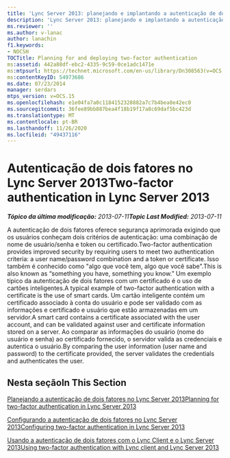 ```yaml
---
title: 'Lync Server 2013: planejando e implantando a autenticação de dois fatores'
description: 'Lync Server 2013: planejando e implantando a autenticação de dois fatores.'
ms.reviewer: ''
ms.author: v-lanac
author: lanachin
f1.keywords:
- NOCSH
TOCTitle: Planning for and deploying two-factor authentication
ms:assetid: 442a88df-ebc2-4335-9c59-0ce1adc1471e
ms:mtpsurl: https://technet.microsoft.com/en-us/library/Dn308563(v=OCS.15)
ms:contentKeyID: 54973686
ms.date: 07/23/2014
manager: serdars
mtps_version: v=OCS.15
ms.openlocfilehash: e1e04fa7a0c1184152328882a7c7b4bea8e42ec0
ms.sourcegitcommit: 36fee89bb887bea4f18b19f17a8c69daf5bc423d
ms.translationtype: MT
ms.contentlocale: pt-BR
ms.lasthandoff: 11/26/2020
ms.locfileid: "49437116"
---
```

# <a name="two-factor-authentication-in-lync-server-2013"></a><span data-ttu-id="e93a7-103">Autenticação de dois fatores no Lync Server 2013</span><span class="sxs-lookup"><span data-stu-id="e93a7-103">Two-factor authentication in Lync Server 2013</span></span>

<div data-xmlns="http://www.w3.org/1999/xhtml">

<div class="topic" data-xmlns="http://www.w3.org/1999/xhtml" data-msxsl="urn:schemas-microsoft-com:xslt" data-cs="https://msdn.microsoft.com/">

<div data-asp="https://msdn2.microsoft.com/asp">



</div>

<div id="mainSection">

<div id="mainBody"><span data-ttu-id="e93a7-104">

<span> </span></span><span class="sxs-lookup"><span data-stu-id="e93a7-104">

<span> </span></span></span>

<span data-ttu-id="e93a7-105">_**Tópico da última modificação:** 2013-07-11_</span><span class="sxs-lookup"><span data-stu-id="e93a7-105">_**Topic Last Modified:** 2013-07-11_</span></span>

<span data-ttu-id="e93a7-106">A autenticação de dois fatores oferece segurança aprimorada exigindo que os usuários conheçam dois critérios de autenticação: uma combinação de nome de usuário/senha e token ou certificado.</span><span class="sxs-lookup"><span data-stu-id="e93a7-106">Two-factor authentication provides improved security by requiring users to meet two authentication criteria: a user name/password combination and a token or certificate.</span></span> <span data-ttu-id="e93a7-107">Isso também é conhecido como "algo que você tem, algo que você sabe".</span><span class="sxs-lookup"><span data-stu-id="e93a7-107">This is also known as “something you have, something you know.”</span></span> <span data-ttu-id="e93a7-108">Um exemplo típico da autenticação de dois fatores com um certificado é o uso de cartões inteligentes.</span><span class="sxs-lookup"><span data-stu-id="e93a7-108">A typical example of two-factor authentication with a certificate is the use of smart cards.</span></span> <span data-ttu-id="e93a7-109">Um cartão inteligente contém um certificado associado à conta do usuário e pode ser validado com as informações e certificado e usuário que estão armazenadas em um servidor.</span><span class="sxs-lookup"><span data-stu-id="e93a7-109">A smart card contains a certificate associated with the user account, and can be validated against user and certificate information stored on a server.</span></span> <span data-ttu-id="e93a7-110">Ao comparar as informações do usuário (nome do usuário e senha) ao certificado fornecido, o servidor valida as credenciais e autentica o usuário.</span><span class="sxs-lookup"><span data-stu-id="e93a7-110">By comparing the user information (user name and password) to the certificate provided, the server validates the credentials and authenticates the user.</span></span>

<div>

## <a name="in-this-section"></a><span data-ttu-id="e93a7-111">Nesta seção</span><span class="sxs-lookup"><span data-stu-id="e93a7-111">In This Section</span></span>

[<span data-ttu-id="e93a7-112">Planejando a autenticação de dois fatores no Lync Server 2013</span><span class="sxs-lookup"><span data-stu-id="e93a7-112">Planning for two-factor authentication in Lync Server 2013</span></span>](lync-server-2013-planning-for-two-factor-authentication.md)

[<span data-ttu-id="e93a7-113">Configurando a autenticação de dois fatores no Lync Server 2013</span><span class="sxs-lookup"><span data-stu-id="e93a7-113">Configuring two-factor authentication in Lync Server 2013</span></span>](lync-server-2013-configuring-two-factor-authentication.md)

[<span data-ttu-id="e93a7-114">Usando a autenticação de dois fatores com o Lync Client e o Lync Server 2013</span><span class="sxs-lookup"><span data-stu-id="e93a7-114">Using two-factor authentication with Lync client and Lync Server 2013</span></span>](lync-server-2013-using-two-factor-authentication-with-lync-client.md)

<span data-ttu-id="e93a7-115"></div>

</div>

<span> </span>

</div>

</div>

</span><span class="sxs-lookup"><span data-stu-id="e93a7-115"></div>

</div>

<span> </span>

</div>

</div>

</span></span></div>

